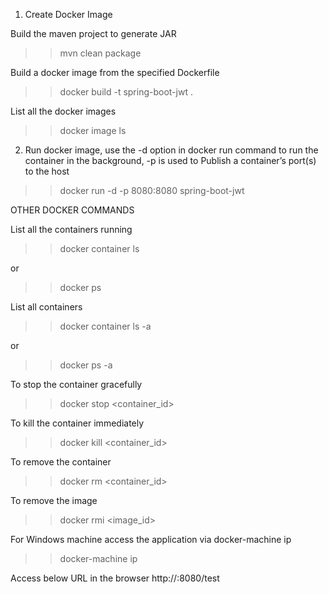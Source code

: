 1. Create Docker Image

Build the maven project to generate JAR
>> mvn clean package

Build a docker image from the specified Dockerfile
>> docker build -t spring-boot-jwt .

List all the docker images
>> docker image ls

2. Run docker image, use the -d option in docker run command to run the container in the background, -p is used to Publish a container’s port(s) to the host

>> docker run -d -p 8080:8080 spring-boot-jwt


OTHER DOCKER COMMANDS

List all the containers running
>> docker container ls

or
>> docker ps

List all containers
>> docker container ls -a

or 
>> docker ps -a

To stop the container gracefully
>> docker stop <container_id>

To kill the container immediately
>> docker kill <container_id>

To remove the container
>> docker rm <container_id>

To remove the image
>> docker rmi <image_id>

For Windows machine access the application via docker-machine ip
>> docker-machine ip

Access below URL in the browser
http://<docker-machine-ip>:8080/test